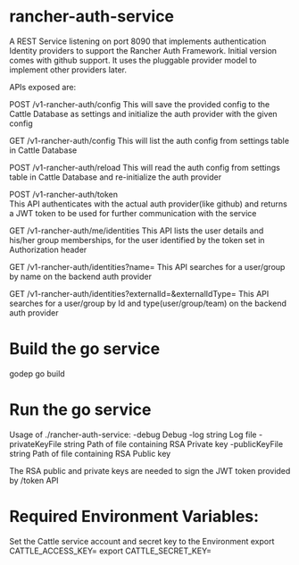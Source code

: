 # rancher-auth-service
A REST Service listening on port 8090 that implements authentication Identity providers to support the Rancher Auth Framework. Initial version comes with github support. It uses the pluggable provider model to implement other providers later. 


APIs exposed are:

POST /v1-rancher-auth/config
This will save the provided config to the Cattle Database as settings and initialize the auth provider with the given config

GET /v1-rancher-auth/config
This will list the auth config from settings table in Cattle Database

POST /v1-rancher-auth/reload
This will read the auth config from settings table in Cattle Database and re-initialize the auth provider

POST /v1-rancher-auth/token  
This API authenticates with the actual auth provider(like github) and returns a JWT token to be used for further communication with the service

GET /v1-rancher-auth/me/identities
This API lists the user details and his/her group memberships, for the user identified by the token set in Authorization header

GET /v1-rancher-auth/identities?name=
This API searches for a user/group by name on the backend auth provider

GET /v1-rancher-auth/identities?externalId=&externalIdType=
This API searches for a user/group by Id and type(user/group/team) on the backend auth provider

# Build the go service
godep go build

# Run the go service

Usage of ./rancher-auth-service:
  -debug
    	Debug
  -log string
    	Log file
  -privateKeyFile string
    	Path of file containing RSA Private key 
  -publicKeyFile string
    	Path of file containing RSA Public key

The RSA public and private keys are needed to sign the JWT token provided by /token API

# Required Environment Variables:

Set the Cattle service account and secret key to the Environment
export CATTLE_ACCESS_KEY= <service account key>
export CATTLE_SECRET_KEY= <service account secret key>
